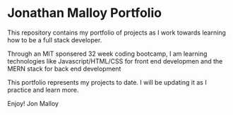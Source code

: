 # Jonathan Malloy Portfolio
This repository contains my portfolio of projects as I work towards learning how to be a full stack developer. 

Through an MIT sponsered 32 week coding bootcamp, I am learning technologies like Javascript/HTML/CSS for front end developmen and the MERN stack for back end development

This portfolio represents my projects to date. I will be updating it as I practice and learn more. 

Enjoy!
Jon Malloy
